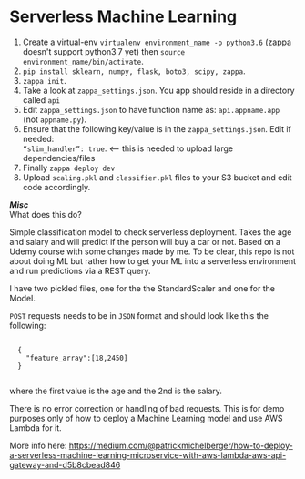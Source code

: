 # Serverless Machine Learning

1. Create a virtual-env `virtualenv environment_name -p python3.6` (zappa doesn't support python3.7 yet) then `source environment_name/bin/activate`. 
2. `pip install sklearn, numpy, flask, boto3, scipy, zappa`. 
3. `zappa init`. 
4. Take a look at `zappa_settings.json`. You app should reside in a directory called `api`  
5. Edit `zappa_settings.json` to have function name as: `api.appname.app` (not `appname.py`). 
6. Ensure that the following key/value is in the `zappa_settings.json`. Edit if needed:  
    <code>“slim_handler”: true</code>. <-- this is needed to upload large dependencies/files
7. Finally `zappa deploy dev`
8. Upload `scaling.pkl` and `classifier.pkl` files to your S3 bucket and edit code accordingly.

***Misc***  
What does this do?  

Simple classification model to check serverless deployment. Takes the age and salary and will predict if the person will buy a car or not. Based on a Udemy course with some changes made by me. To be clear, this repo is not about doing ML but rather how to get your ML into a serverless environment and run predictions via a REST query.

I have two pickled files, one for the the StandardScaler and one for the Model.

`POST` requests needs to be in `JSON` format and should look like this the following:  

<code>
  {  
	"feature_array":[18,2450]  
  }  
  </code>
  
  where the first value is the age and the 2nd is the salary.

  There is no error correction or handling of bad requests. This is for demo purposes only of how to deploy a Machine Learning model and use AWS Lambda for it.

  More info here: https://medium.com/@patrickmichelberger/how-to-deploy-a-serverless-machine-learning-microservice-with-aws-lambda-aws-api-gateway-and-d5b8cbead846
  
